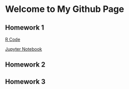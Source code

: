 # Welcome to My Github Page
## Homework 1


[R Code](https://github.com/BU-IE-360/spring22-adrianliakof/blob/gh-pages/files/Homework1.r)


[Jupyter Notebook](https://github.com/BU-IE-360/spring22-adrianliakof/blob/gh-pages/files/Homework1.ipynb)

## Homework 2
## Homework 3
